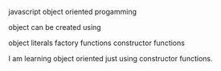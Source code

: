 javascript object oriented progamming

object can be created using 

 object literals
 factory functions
 constructor functions

I am learning object oriented just using constructor functions.
